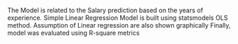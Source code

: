 The Model is related to the Salary prediction based on the years of experience. 
Simple Linear Regression Model is built using statsmodels OLS method.
Assumption of Linear regression are also shown graphically
Finally, model was evaluated using R-square metrics
